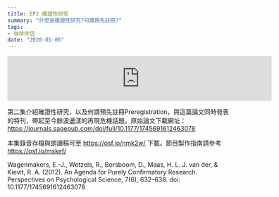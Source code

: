 ```yaml
---
title: EP2 確證性研究
summary: "什麼是確證性研究?何謂預先註冊?"
tags:
- 咖啡伴侶
date: "2020-01-06"
---
```


<iframe src="https://anchor.fm/opensci-cafe/embed/episodes/EP2_-ea11f1/a-a196usj" height="102px" width="600px" frameborder="0" scrolling="no"></iframe>

第二集介紹確證性研究，以及何謂預先註冊Preregistration，與這篇論文同時發表的特刊，帶起至今餘波盪漾的再現危機話題。原始論文下載網址：https://journals.sagepub.com/doi/full/10.1177/1745691612463078

本集錄音存檔與朗讀稿可至 https://osf.io/nmk2w/ 下載。節目製作指南請參考 https://osf.io/mskef/

Wagenmakers, E.-J., Wetzels, R., Borsboom, D., Maas, H. L. J. van der, & Kievit, R. A. (2012). An Agenda for Purely Confirmatory Research. Perspectives on Psychological Science, 7(6), 632–638. doi: 10.1177/1745691612463078
